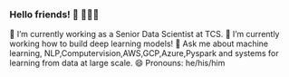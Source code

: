 ### Hello friends! 👋	👩🏾‍💻

🔭 I’m currently working as a Senior Data Scientist at TCS.
🌱 I’m currently working how to build deep learning models!
💬 Ask me about machine learning, NLP,Computervision,AWS,GCP,Azure,Pyspark and systems for learning from data at large scale.
😄 Pronouns: he/his/him
